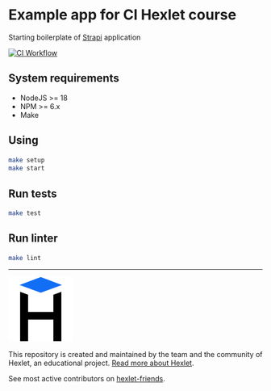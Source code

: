 # Example app for CI Hexlet course

Starting boilerplate of [Strapi](https://strapi.io/) application

[![CI Workflow](https://github.com/Shi0-X/hexlet-ci-app/actions/workflows/ci.yml/badge.svg)](https://github.com/Shi0-X/hexlet-ci-app/actions/workflows/ci.yml)

## System requirements

* NodeJS >= 18
* NPM >= 6.x
* Make

## Using

```sh
make setup
make start
```

## Run tests

```sh
make test
```

## Run linter

```sh
make lint
```

---

[![Hexlet Ltd. logo](https://raw.githubusercontent.com/Hexlet/assets/master/images/hexlet_logo128.png)](https://hexlet.io/?utm_source=github&utm_medium=link&utm_campaign=hexlet-ci-app)

This repository is created and maintained by the team and the community of Hexlet, an educational project. [Read more about Hexlet](https://hexlet.io/?utm_source=github&utm_medium=link&utm_campaign=hexlet-ci-app).

See most active contributors on [hexlet-friends](https://friends.hexlet.io/).
